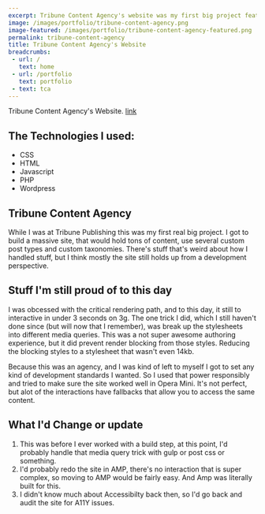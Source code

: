 ```yaml
---
excerpt: Tribune Content Agency's website was my first big project featuring a ton 1000s of posts, multiple custom post types, custom fields, custom taxonomies, and built using responsive design.
image: /images/portfolio/tribune-content-agency.png
image-featured: /images/portfolio/tribune-content-agency-featured.png
permalink: tribune-content-agency
title: Tribune Content Agency's Website
breadcrumbs:
 - url: /
   text: home
 - url: /portfolio
   text: portfolio
 - text: tca
---
```


Tribune Content Agency's Website. [link](https://tribunecontentagency.com/)

## The Technologies I used:

- CSS
- HTML
- Javascript
- PHP
- Wordpress

## Tribune Content Agency

While I was at Tribune Publishing this was my first real big project. I got to build a massive site, that would hold tons of content, use several custom post types and custom taxonomies. There's stuff that's weird about how I handled stuff, but I think mostly the site still holds up from a development perspective.

## Stuff I'm still proud of to this day

I was obcessed with the critical rendering path, and to this day, it still to interactive in under 3 seconds on 3g. The one trick I did, which I still haven't done since (but will now that I remember), was break up the stylesheets into different media queries. This was a not super awesome authoring experience, but it did prevent render blocking from those styles. Reducing the blocking styles to a stylesheet that wasn't even 14kb.

Because this was an agency, and I was kind of left to myself I got to set any kind of development standards I wanted. So I used that power responsibly and tried to make sure the site worked well in Opera Mini. It's not perfect, but alot of the interactions have fallbacks that allow you to access the same content.

## What I'd Change or update

1. This was before I ever worked with a build step, at this point, I'd probably handle that media query trick with gulp or post css or something.
2. I'd probably redo the site in AMP, there's no interaction that is super complex, so moving to AMP would be fairly easy. And Amp was literally built for this.
3. I didn't know much about Accessibilty back then, so I'd go back and audit the site for A11Y issues.